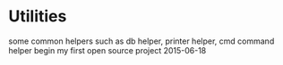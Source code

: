 # Utilities
some common helpers such as db helper, printer helper, cmd command helper 
begin my first open source project 2015-06-18
